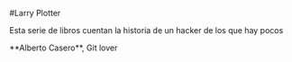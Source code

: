 \#Larry Plotter



Esta serie de libros cuentan la historia de un hacker de los que hay pocos



\*\*Alberto Casero\*\*, Git lover

